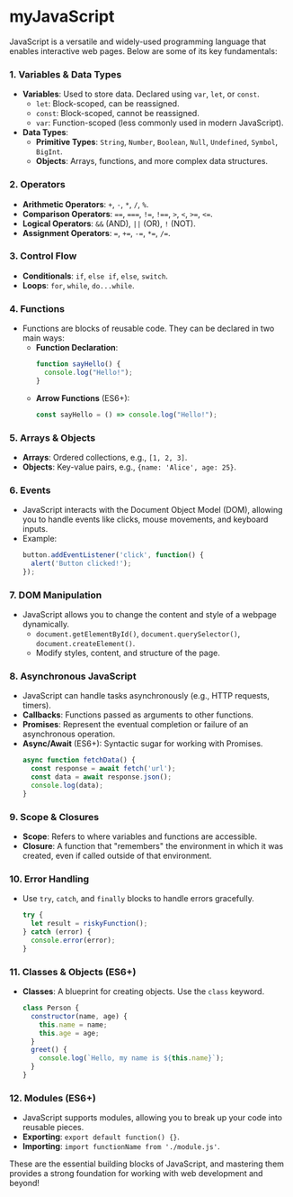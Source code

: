 # myJavaScript
JavaScript is a versatile and widely-used programming language that enables interactive web pages. Below are some of its key fundamentals:

### 1. **Variables & Data Types**
   - **Variables**: Used to store data. Declared using `var`, `let`, or `const`.
     - `let`: Block-scoped, can be reassigned.
     - `const`: Block-scoped, cannot be reassigned.
     - `var`: Function-scoped (less commonly used in modern JavaScript).
   - **Data Types**:
     - **Primitive Types**: `String`, `Number`, `Boolean`, `Null`, `Undefined`, `Symbol`, `BigInt`.
     - **Objects**: Arrays, functions, and more complex data structures.

### 2. **Operators**
   - **Arithmetic Operators**: `+`, `-`, `*`, `/`, `%`.
   - **Comparison Operators**: `==`, `===`, `!=`, `!==`, `>`, `<`, `>=`, `<=`.
   - **Logical Operators**: `&&` (AND), `||` (OR), `!` (NOT).
   - **Assignment Operators**: `=`, `+=`, `-=`, `*=`, `/=`.
   
### 3. **Control Flow**
   - **Conditionals**: `if`, `else if`, `else`, `switch`.
   - **Loops**: `for`, `while`, `do...while`.

### 4. **Functions**
   - Functions are blocks of reusable code. They can be declared in two main ways:
     - **Function Declaration**: 
       ```javascript
       function sayHello() {
         console.log("Hello!");
       }
       ```
     - **Arrow Functions** (ES6+): 
       ```javascript
       const sayHello = () => console.log("Hello!");
       ```

### 5. **Arrays & Objects**
   - **Arrays**: Ordered collections, e.g., `[1, 2, 3]`.
   - **Objects**: Key-value pairs, e.g., `{name: 'Alice', age: 25}`.

### 6. **Events**
   - JavaScript interacts with the Document Object Model (DOM), allowing you to handle events like clicks, mouse movements, and keyboard inputs.
   - Example: 
     ```javascript
     button.addEventListener('click', function() {
       alert('Button clicked!');
     });
     ```

### 7. **DOM Manipulation**
   - JavaScript allows you to change the content and style of a webpage dynamically.
     - `document.getElementById()`, `document.querySelector()`, `document.createElement()`.
     - Modify styles, content, and structure of the page.
   
### 8. **Asynchronous JavaScript**
   - JavaScript can handle tasks asynchronously (e.g., HTTP requests, timers).
   - **Callbacks**: Functions passed as arguments to other functions.
   - **Promises**: Represent the eventual completion or failure of an asynchronous operation.
   - **Async/Await** (ES6+): Syntactic sugar for working with Promises.
     ```javascript
     async function fetchData() {
       const response = await fetch('url');
       const data = await response.json();
       console.log(data);
     }
     ```

### 9. **Scope & Closures**
   - **Scope**: Refers to where variables and functions are accessible.
   - **Closure**: A function that "remembers" the environment in which it was created, even if called outside of that environment.

### 10. **Error Handling**
   - Use `try`, `catch`, and `finally` blocks to handle errors gracefully.
     ```javascript
     try {
       let result = riskyFunction();
     } catch (error) {
       console.error(error);
     }
     ```

### 11. **Classes & Objects (ES6+)**
   - **Classes**: A blueprint for creating objects. Use the `class` keyword.
     ```javascript
     class Person {
       constructor(name, age) {
         this.name = name;
         this.age = age;
       }
       greet() {
         console.log(`Hello, my name is ${this.name}`);
       }
     }
     ```

### 12. **Modules (ES6+)**
   - JavaScript supports modules, allowing you to break up your code into reusable pieces.
   - **Exporting**: `export default function() {}`.
   - **Importing**: `import functionName from './module.js'`.

These are the essential building blocks of JavaScript, and mastering them provides a strong foundation for working with web development and beyond!
